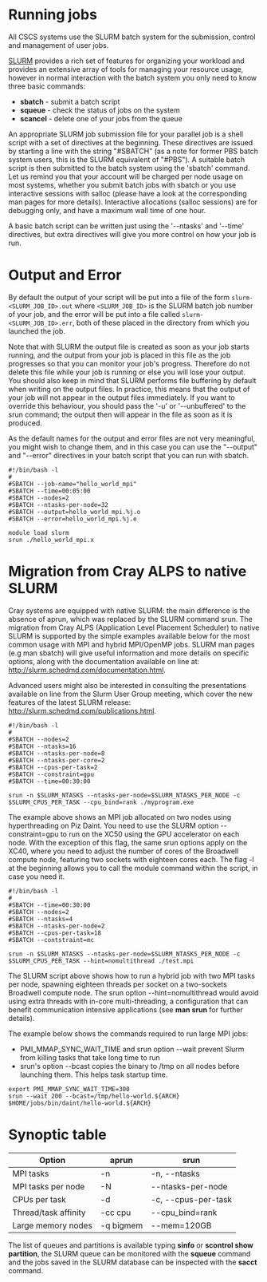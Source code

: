 # Running jobs

All CSCS systems use the SLURM batch system for the submission, control and management of user jobs.

[SLURM](https://computing.llnl.gov/linux/slurm/) provides a rich set of features for organizing your workload and provides an extensive array of tools for managing your resource usage, however in normal interaction with the batch system you only need to know three basic commands:

* __sbatch__ - submit a batch script
* __squeue__ - check the status of jobs on the system
* __scancel__ - delete one of your jobs from the queue

An appropriate SLURM job submission file for your parallel job is a shell script with a set of directives at the beginning. These directives are issued by starting a line with the string "#SBATCH" (as a note for former PBS batch system users, this is the SLURM equivalent of "#PBS"). A suitable batch script is then submitted to the batch system using the 'sbatch' command.
Let us remind you that your account will be charged per node usage on most systems, whether you submit batch jobs with sbatch or you use interactive sessions with salloc (please have a look at the corresponding man pages for more details). Interactive allocations (salloc sessions) are for debugging only, and have a maximum wall time of one hour.

A basic batch script can be written just using the '--ntasks' and '--time' directives, but extra directives will give you more control on how your job is run.

# Output and Error

By default the output of your script will be put into a file of the form `slurm-<SLURM_JOB_ID>.out` where `<SLURM_JOB_ID>` is the SLURM batch job number of your job, and the error will be put into a file called `slurm-<SLURM_JOB_ID>.err`, both of these placed in the directory from which you launched the job.

Note that with SLURM the output file is created as soon as your job starts running, and the output from your job is placed in this file as the job progresses so that you can monitor your job's progress. Therefore do not delete this file while your job is running or else you will lose your output. You should also keep in mind that SLURM performs file buffering by default when writing on the output files. In practice, this means that the output of your job will not appear in the output files immediately. If you want to override this behaviour, you should pass the '-u' or '--unbuffered' to the srun command; the output then will appear in the file as soon as it is produced.

As the default names for the output and error files are not very meaningful, you might wish to change them, and in this case you can use the "--output" and "--error" directives in your batch script that you can run with sbatch.

```
#!/bin/bash -l
#
#SBATCH --job-name="hello_world_mpi"
#SBATCH --time=00:05:00
#SBATCH --nodes=2
#SBATCH --ntasks-per-node=32
#SBATCH --output=hello_world_mpi.%j.o
#SBATCH --error=hello_world_mpi.%j.e

module load slurm
srun ./hello_world_mpi.x
```

# Migration from Cray ALPS to native SLURM

Cray systems are equipped with native SLURM: the main difference is the absence of aprun, which was replaced by the SLURM command srun. The migration from Cray ALPS (Application Level Placement Scheduler) to native SLURM is supported by the simple examples available below for the most common usage with MPI and hybrid MPI/OpenMP jobs.
SLURM man pages (e.g man sbatch) will give useful information and more details on specific options, along with the documentation available on line at: http://slurm.schedmd.com/documentation.html.

Advanced users might also be interested in consulting the presentations available on line from the Slurm User Group meeting, which cover the new features of the latest SLURM release: http://slurm.schedmd.com/publications.html.

```
#!/bin/bash -l
#
#SBATCH --nodes=2
#SBATCH --ntasks=16
#SBATCH --ntasks-per-node=8
#SBATCH --ntasks-per-core=2
#SBATCH --cpus-per-task=2
#SBATCH --constraint=gpu
#SBATCH --time=00:30:00

srun -n $SLURM_NTASKS --ntasks-per-node=$SLURM_NTASKS_PER_NODE -c $SLURM_CPUS_PER_TASK --cpu_bind=rank ./myprogram.exe 
```

The example above shows an MPI job allocated on two nodes using hyperthreading on Piz Daint. You need to use the SLURM option --constraint=gpu to run on the XC50 using the GPU accelerator on each node. With the exception of this flag, the same srun options apply on the XC40, where you need to adjust the number of cores of the Broadwell compute node, featuring two sockets with eighteen cores each. The flag -l at the beginning allows you to call the module command within the script, in case you need it.

```
#!/bin/bash -l
#
#SBATCH --time=00:30:00
#SBATCH --nodes=2
#SBATCH --ntasks=4
#SBATCH --ntasks-per-node=2
#SBATCH --cpus-per-task=18
#SBATCH --contstraint=mc

srun -n $SLURM_NTASKS --ntasks-per-node=$SLURM_NTASKS_PER_NODE -c $SLURM_CPUS_PER_TASK --hint=nomultithread ./test.mpi
```

The SLURM script above shows how to run a hybrid job with two MPI tasks per node, spawning eighteen threads per socket on a two-sockets Broadwell compute node.
The srun option --hint=nomultithread would avoid using extra threads with in-core multi-threading, a configuration that can benefit communication intensive applications (see __man srun__ for further details).

The example below shows the commands required to run large MPI jobs:
 - PMI_MMAP_SYNC_WAIT_TIME and srun option --wait prevent Slurm from killing tasks that take long time to run
 - srun's option --bcast copies the binary to /tmp on all nodes before launching them. This helps task startup time.

```
export PMI_MMAP_SYNC_WAIT_TIME=300
srun --wait 200 --bcast=/tmp/hello-world.${ARCH} $HOME/jobs/bin/daint/hello-world.${ARCH}
```

# Synoptic table

Option |	aprun | srun
--- | --- | ---
MPI tasks | -n | -n, --ntasks
MPI tasks per node | -N | --ntasks-per-node
CPUs per task |	-d | -c, --cpus-per-task
Thread/task affinity | -cc cpu |--cpu_bind=rank
Large memory nodes | -q bigmem |--mem=120GB


The list of queues and partitions is available typing __sinfo__ or __scontrol show partition__, the SLURM queue can be monitored with the __squeue__ command and the jobs saved in the SLURM database can be inspected with the __sacct__ command.
